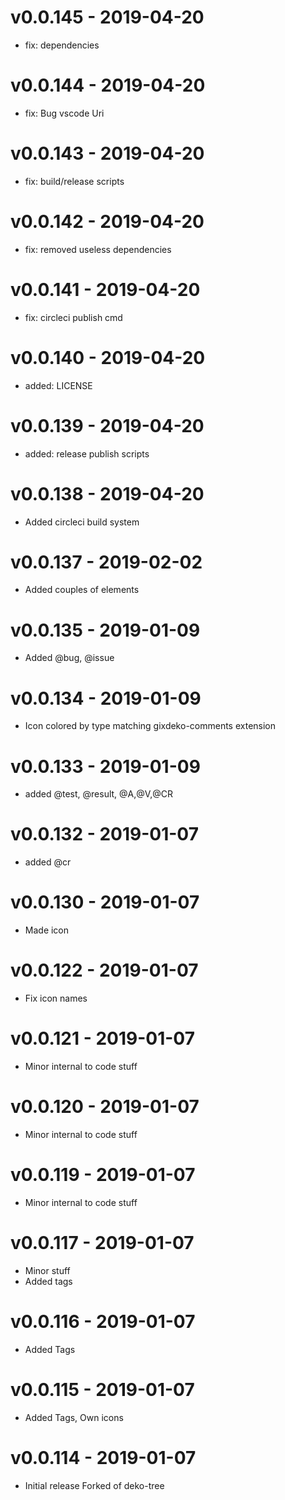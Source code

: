 # v0.0.145 - 2019-04-20
- fix: dependencies

# v0.0.144 - 2019-04-20
- fix: Bug vscode Uri

# v0.0.143 - 2019-04-20
- fix: build/release scripts

# v0.0.142 - 2019-04-20
- fix: removed useless dependencies

# v0.0.141 - 2019-04-20
- fix: circleci publish cmd

# v0.0.140 - 2019-04-20
- added: LICENSE

# v0.0.139 - 2019-04-20
- added: release publish scripts

# v0.0.138 - 2019-04-20
- Added circleci build system

# v0.0.137 - 2019-02-02
- Added couples of elements

# v0.0.135 - 2019-01-09
- Added @bug, @issue 

# v0.0.134 - 2019-01-09
- Icon colored by type matching gixdeko-comments extension

# v0.0.133 - 2019-01-09
- added @test, @result, @A,@V,@CR

# v0.0.132 - 2019-01-07
- added @cr

# v0.0.130 - 2019-01-07
- Made icon 

# v0.0.122 - 2019-01-07
- Fix icon names

# v0.0.121 - 2019-01-07
- Minor internal to code stuff

# v0.0.120 - 2019-01-07
- Minor internal to code stuff

# v0.0.119 - 2019-01-07
- Minor internal to code stuff

# v0.0.117 - 2019-01-07
- Minor stuff
- Added tags

# v0.0.116 - 2019-01-07
- Added Tags


# v0.0.115 - 2019-01-07
- Added Tags, Own icons

# v0.0.114 - 2019-01-07
- Initial release Forked of deko-tree
